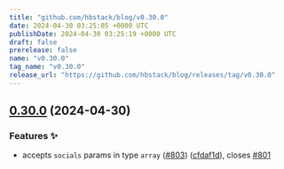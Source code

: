 ```yaml
---
title: "github.com/hbstack/blog/v0.30.0"
date: 2024-04-30 03:25:05 +0000 UTC
publishDate: 2024-04-30 03:25:19 +0000 UTC
draft: false
prerelease: false
name: "v0.30.0"
tag_name: "v0.30.0"
release_url: "https://github.com/hbstack/blog/releases/tag/v0.30.0"
---
```


## [0.30.0](https://github.com/hbstack/blog/compare/v0.29.1...v0.30.0) (2024-04-30)


### Features ✨

* accepts `socials` params in type `array` ([#803](https://github.com/hbstack/blog/issues/803)) ([cfdaf1d](https://github.com/hbstack/blog/commit/cfdaf1de9f22b7ddf602332ea1e15a6533599320)), closes [#801](https://github.com/hbstack/blog/issues/801)
